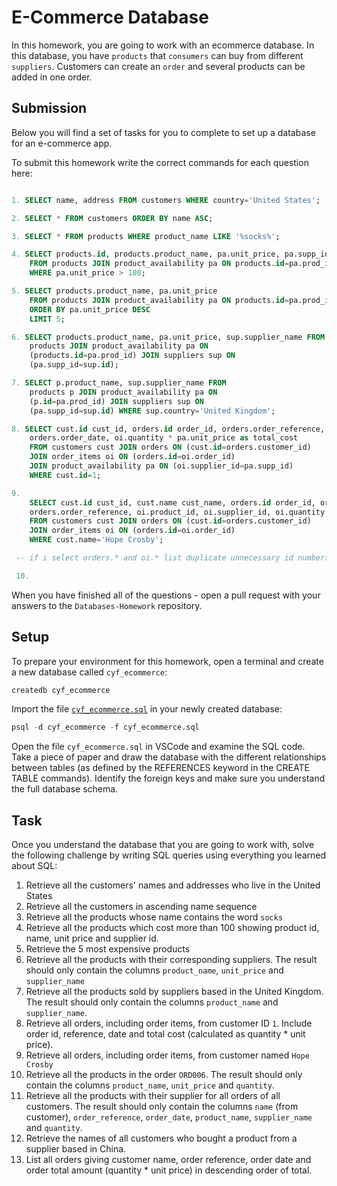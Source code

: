 # E-Commerce Database

In this homework, you are going to work with an ecommerce database. In this database, you have `products` that `consumers` can buy from different `suppliers`. Customers can create an `order` and several products can be added in one order.

## Submission

Below you will find a set of tasks for you to complete to set up a database for an e-commerce app.

To submit this homework write the correct commands for each question here:

```sql

1. SELECT name, address FROM customers WHERE country='United States';

2. SELECT * FROM customers ORDER BY name ASC;

3. SELECT * FROM products WHERE product_name LIKE '%socks%';

4. SELECT products.id, products.product_name, pa.unit_price, pa.supp_id
    FROM products JOIN product_availability pa ON products.id=pa.prod_id
    WHERE pa.unit_price > 100;

5. SELECT products.product_name, pa.unit_price
    FROM products JOIN product_availability pa ON products.id=pa.prod_id
    ORDER BY pa.unit_price DESC
    LIMIT 5;

6. SELECT products.product_name, pa.unit_price, sup.supplier_name FROM
    products JOIN product_availability pa ON
    (products.id=pa.prod_id) JOIN suppliers sup ON
    (pa.supp_id=sup.id);

7. SELECT p.product_name, sup.supplier_name FROM
    products p JOIN product_availability pa ON
    (p.id=pa.prod_id) JOIN suppliers sup ON
    (pa.supp_id=sup.id) WHERE sup.country='United Kingdom';

8. SELECT cust.id cust_id, orders.id order_id, orders.order_reference,
    orders.order_date, oi.quantity * pa.unit_price as total_cost
    FROM customers cust JOIN orders ON (cust.id=orders.customer_id)
    JOIN order_items oi ON (orders.id=oi.order_id)
    JOIN product_availability pa ON (oi.supplier_id=pa.supp_id)
    WHERE cust.id=1;

9.
    SELECT cust.id cust_id, cust.name cust_name, orders.id order_id, orders.order_date,
    orders.order_reference, oi.product_id, oi.supplier_id, oi.quantity
    FROM customers cust JOIN orders ON (cust.id=orders.customer_id)
    JOIN order_items oi ON (orders.id=oi.order_id)
    WHERE cust.name='Hope Crosby';

 -- if i select orders.* and oi.* list duplicate unnecessary id numbers and hard to read, so tailored by selecting usefull fields..stingy customer btw--

 10.
```

When you have finished all of the questions - open a pull request with your answers to the `Databases-Homework` repository.

## Setup

To prepare your environment for this homework, open a terminal and create a new database called `cyf_ecommerce`:

```sql
createdb cyf_ecommerce
```

Import the file [`cyf_ecommerce.sql`](./cyf_ecommerce.sql) in your newly created database:

```sql
psql -d cyf_ecommerce -f cyf_ecommerce.sql
```

Open the file `cyf_ecommerce.sql` in VSCode and examine the SQL code. Take a piece of paper and draw the database with the different relationships between tables (as defined by the REFERENCES keyword in the CREATE TABLE commands). Identify the foreign keys and make sure you understand the full database schema.

## Task

Once you understand the database that you are going to work with, solve the following challenge by writing SQL queries using everything you learned about SQL:

1. Retrieve all the customers' names and addresses who live in the United States
2. Retrieve all the customers in ascending name sequence
3. Retrieve all the products whose name contains the word `socks`
4. Retrieve all the products which cost more than 100 showing product id, name, unit price and supplier id.
5. Retrieve the 5 most expensive products
6. Retrieve all the products with their corresponding suppliers. The result should only contain the columns `product_name`, `unit_price` and `supplier_name`
7. Retrieve all the products sold by suppliers based in the United Kingdom. The result should only contain the columns `product_name` and `supplier_name`.
8. Retrieve all orders, including order items, from customer ID `1`. Include order id, reference, date and total cost (calculated as quantity \* unit price).
9. Retrieve all orders, including order items, from customer named `Hope Crosby`
10. Retrieve all the products in the order `ORD006`. The result should only contain the columns `product_name`, `unit_price` and `quantity`.
11. Retrieve all the products with their supplier for all orders of all customers. The result should only contain the columns `name` (from customer), `order_reference`, `order_date`, `product_name`, `supplier_name` and `quantity`.
12. Retrieve the names of all customers who bought a product from a supplier based in China.
13. List all orders giving customer name, order reference, order date and order total amount (quantity \* unit price) in descending order of total.
